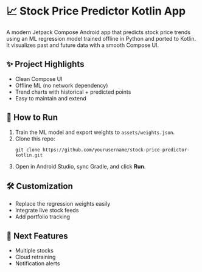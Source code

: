 
# 📈 Stock Price Predictor Kotlin App

A modern Jetpack Compose Android app that predicts stock price trends using an ML regression model trained offline in Python and ported to Kotlin. It visualizes past and future data with a smooth Compose UI.


## ✨ Project Highlights

- Clean Compose UI
- Offline ML (no network dependency)
- Trend charts with historical + predicted points
- Easy to maintain and extend


## 🚀 How to Run

1. Train the ML model and export weights to `assets/weights.json`.  
2. Clone this repo:
   ```
   git clone https://github.com/yourusername/stock-price-predictor-kotlin.git
   ```
3. Open in Android Studio, sync Gradle, and click **Run**.


## 🛠 Customization

- Replace the regression weights easily  
- Integrate live stock feeds  
- Add portfolio tracking


## 🌟 Next Features

- Multiple stocks  
- Cloud retraining  
- Notification alerts

